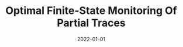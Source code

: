 ---
title: "Optimal Finite-State Monitoring Of Partial Traces"
date: 2022-01-01
venue: "Runtime Verification - 22nd International Conference, RV 2022, Tbilisi, Georgia, September 28-30, 2022, Proceedings"
paperurl: https://doi.org/10.1007/978-3-031-17196-3_7
authors: "Peeyush Kushwaha, Rahul Purandare and Matthew B Dwyer"
---